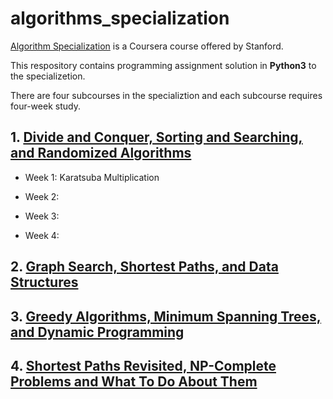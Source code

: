 # algorithms_specialization
[Algorithm Specialization](https://www.coursera.org/specializations/algorithms) is a Coursera course offered by Stanford. 

This respository contains programming assignment solution in **Python3** to the specializetion.

There are four subcourses in the specializtion and each subcourse requires four-week study.

## 1. [Divide and Conquer, Sorting and Searching, and Randomized Algorithms](https://www.coursera.org/learn/algorithms-divide-conquer/home/welcome)

- Week 1: Karatsuba Multiplication

- Week 2:

- Week 3:

- Week 4:


## 2. [Graph Search, Shortest Paths, and Data Structures]()

## 3. [Greedy Algorithms, Minimum Spanning Trees, and Dynamic Programming]()

## 4. [Shortest Paths Revisited, NP-Complete Problems and What To Do About Them]()
